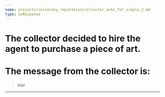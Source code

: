 ```yaml
---
name: projects/volvovsky_reputation/collector_asks_for_simple_2.md
type: noResponse
---
```


# The collector decided to hire the agent to purchase a piece of art.

# The message from the collector is:

> star

---
